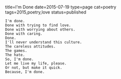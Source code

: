 title=I'm Done
date=2015-07-19
type=page
cat=poetry
tags=2015,poetry,love
status=published
~~~~~~
I'm done.
Done with trying to find love.
Done with worrying about others.
Done with caring.
Done.
I'll never understand this culture.
The careless attitudes.
The games.
The hate.
So, I'm done.
Let me live my life, please.
Or not, but make it quick.
Because, I'm done.
